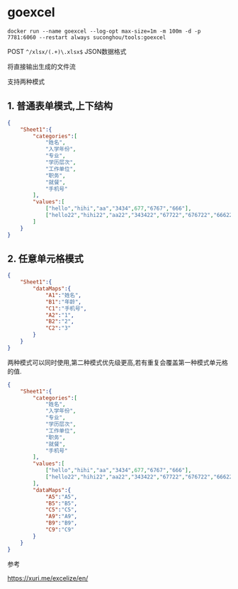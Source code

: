 # goexcel

```
docker run --name goexcel --log-opt max-size=1m -m 100m -d -p 7781:6060 --restart always suconghou/tools:goexcel
```


POST `^/xlsx/(.+)\.xlsx$` JSON数据格式

将直接输出生成的文件流

支持两种模式

## 1. 普通表单模式,上下结构 


```json
{
	"Sheet1":{
		"categories":[
			"姓名",
			"入学年份",
			"专业",
			"学历层次",
			"工作单位",
			"职务",
			"就餐",
			"手机号"
		],
		"values":[
			["hello","hihi","aa","3434",677,"6767","666"],
			["hello22","hihi22","aa22","343422","67722","676722","66622"]
		]
	}
}
```

## 2. 任意单元格模式

```json
{
	"Sheet1":{
        "dataMaps":{
            "A1":"姓名",
            "B1":"年龄",
            "C1":"手机号",
            "A2":"1",
            "B2":"2",
            "C2":"3"
        }
	}
}
```


两种模式可以同时使用,第二种模式优先级更高,若有重复会覆盖第一种模式单元格的值.

```json
{
	"Sheet1":{
		"categories":[
			"姓名",
			"入学年份",
			"专业",
			"学历层次",
			"工作单位",
			"职务",
			"就餐",
			"手机号"
		],
		"values":[
			["hello","hihi","aa","3434",677,"6767","666"],
			["hello22","hihi22","aa22","343422","67722","676722","66622"]
		],
		"dataMaps":{
            "A5":"A5",
            "B5":"B5",
            "C5":"C5",
            "A9":"A9",
            "B9":"B9",
            "C9":"C9"
        }
	}
}
```


参考 

https://xuri.me/excelize/en/



